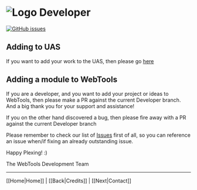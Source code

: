 # ![Logo](https://github.com/ukdtom/WebTools.bundle/blob/master/Wiki/WebTools/Logos/WebTools-48x48.png) Developer

[![GitHub issues](https://img.shields.io/github/issues/ukdtom/WebTools.bundle.svg?style=flat)](https://github.com/ukdtom/WebTools.bundle/issues)

## Adding to UAS

If you want to add your work to the UAS, then please go [here](https://github.com/ukdtom/UAS2Res/wiki)

## Adding a module to WebTools

If you are a developer, and you want to add your project or ideas to WebTools, then please make a PR against the current Developer branch. And a big thank you for your support and assistance!

If you on the other hand discovered a bug, then please fire away with a PR against the current Developer branch

Please remember to check our list of [Issues](https://github.com/ukdtom/WebTools.bundle/issues) first of all, so you can reference an issue when/if fixing an already outstanding issue.

Happy Plexing! :)

The WebTools Development Team

***

[[Home|Home]] | [[Back|Credits]] | [[Next|Contact]]